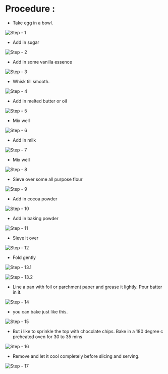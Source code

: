 # Procedure : 
  - Take egg in a bowl. 
  
  ![Step - 1](https://i1.wp.com/www.yummytummyaarthi.com/wp-content/uploads/2017/09/IMG_8105.jpg?w=500&ssl=1)
  - Add in sugar
  
  ![Step - 2](https://i0.wp.com/www.yummytummyaarthi.com/wp-content/uploads/2017/09/IMG_8106.jpg?w=500&ssl=1)
  - Add in some vanilla essence 
  
  ![Step - 3](https://i1.wp.com/www.yummytummyaarthi.com/wp-content/uploads/2017/09/IMG_8107.jpg?w=500&ssl=1)
  - Whisk till smooth. 
  
  ![Step - 4](https://i2.wp.com/www.yummytummyaarthi.com/wp-content/uploads/2017/09/IMG_8108.jpg?w=500&ssl=1)
  - Add in melted butter or oil 
  
  ![Step - 5](https://i1.wp.com/www.yummytummyaarthi.com/wp-content/uploads/2017/09/IMG_8109.jpg?w=500&ssl=1)
  - Mix well 
  
  ![Step - 6](https://i1.wp.com/www.yummytummyaarthi.com/wp-content/uploads/2017/09/IMG_8110.jpg?w=500&ssl=1)
  - Add in milk 
  
  ![Step - 7](https://i2.wp.com/www.yummytummyaarthi.com/wp-content/uploads/2017/09/IMG_8111.jpg?w=500&ssl=1)
  - Mix well 
  
  ![Step - 8](https://i1.wp.com/www.yummytummyaarthi.com/wp-content/uploads/2017/09/IMG_8112.jpg?w=500&ssl=1)
  - Sieve over some all purpose flour 
  
  ![Step - 9](https://i2.wp.com/www.yummytummyaarthi.com/wp-content/uploads/2017/09/IMG_8114.jpg?w=500&ssl=1)
  - Add in cocoa powder 
  
  ![Step - 10](https://i0.wp.com/www.yummytummyaarthi.com/wp-content/uploads/2017/09/IMG_8115.jpg?w=500&ssl=1)
  - Add in baking powder 
  
  ![Step - 11](https://i0.wp.com/www.yummytummyaarthi.com/wp-content/uploads/2017/09/IMG_8116.jpg?w=500&ssl=1)
  - Sieve it over 
  
  ![Step - 12](https://i1.wp.com/www.yummytummyaarthi.com/wp-content/uploads/2017/09/IMG_8118.jpg?w=500&ssl=1)
  - Fold gently 
  
  ![Step - 13.1](https://i1.wp.com/www.yummytummyaarthi.com/wp-content/uploads/2017/09/IMG_8119.jpg?w=500&ssl=1)
  
  ![Step - 13.2](https://i1.wp.com/www.yummytummyaarthi.com/wp-content/uploads/2017/09/IMG_8120.jpg?w=500&ssl=1)
  - Line a pan with foil or parchment paper and grease it lightly. Pour batter in it. 
  
  ![Step - 14](https://i2.wp.com/www.yummytummyaarthi.com/wp-content/uploads/2017/09/IMG_8122.jpg?w=500&ssl=1)
  -  you can bake just like this. 
  
  ![Step - 15](https://i0.wp.com/www.yummytummyaarthi.com/wp-content/uploads/2017/09/IMG_8123.jpg?w=500&ssl=1)
  - But i like to sprinkle the top with chocolate chips. Bake in a 180 degree c preheated oven for 30 to 35 mins 
  
  ![Step - 16](https://i0.wp.com/www.yummytummyaarthi.com/wp-content/uploads/2017/09/IMG_8124.jpg?w=500&ssl=1)
  - Remove and let it cool completely before slicing and serving. 
  
  ![Step - 17](https://rb.gy/6ghwhd)
